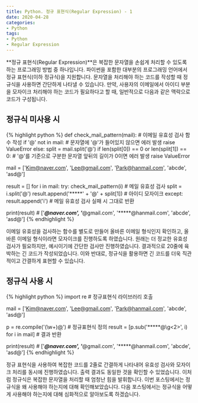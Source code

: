 ```yaml
---
title: Python. 정규 표현식(Regular Expression) - 1
date: 2020-04-28
categories:
- Python
tags:
- Python
- Regular Expression
---
```


**정규 표현식(Regular Expression)**은 복잡한 문자열을 손쉽게 처리할 수 있도록 하는 프로그래밍 방법 중 하나입니다. 파이썬을 포함한 대부분의 프로그래밍 언어에서 정규 표현식(이하 정규식)을 지원합니다. 문자열을 처리해야 하는 코드를 작성할 때 정규식을 사용하면 간단하게 나타낼 수 있습니다. 만약, 사용자의 이메일에서 아이디 부분을 모자이크 처리해야 하는 코드가 필요하다고 할 때, 일반적으로 다음과 같은 맥락으로 코드가 구성됩니다.

## 정규식 미사용 시

{% highlight python %}
def check_mail_pattern(mail): # 이메일 유효성 검사 함수 작성
    if '@' not in mail: # 문자열에 '@'가 들어있지 않으면 에러 발생
        raise ValueError
    else:
        split = mail.split('@')
        if len(split[0]) == 0 or len(split[1]) == 0: # '@'를 기준으로 구분한 문자열 앞뒤의 길이가 0이면 에러 발생
            raise ValueError


mail = ['Kim@naver.com', 'Lee@gmail.com', 'Park@hanmail.com', 'abcde', 'asd@']

result = []
for i in mail:
    try:
        check_mail_pattern(i) # 메일 유효성 검사
        split = i.split('@') 
        result.append('*****' + '@' + split[1]) # 아이디 모자이크
    except:
        result.append('i') # 메일 유효성 검사 실패 시 그대로 반환
            
print(result) # ['*****@naver.com', '*****@gmail.com', '*****@hanmail.com', 'abcde', 'asd@']
{% endhighlight %}

이메일 유효성을 검사하는 함수를 별도로 만들어 올바른 이메일 형식인지 확인하고, 올바른 이메일 형식이라면 모자이크를 진행하도록 하였습니다. 원래는 더 정교한 유효성 검사가 필요하지만, 예시이기에 간단한 검사만 진행하였습니다. 결과적으로  20줄에 육박하는 긴 코드가 작성되었습니다. 이와 반대로, 정규식을 활용하면 긴 코드를 더욱 직관적이고 간결하게 표현할 수 있습니다. 

## 정규식 사용 시
{% highlight python %}
import re # 정규표현식 라이브러리 호출

mail = ['Kim@naver.com', 'Lee@gmail.com', 'Park@hanmail.com', 'abcde', 'asd@']

p = re.compile('(\w+)[@](\w+[.]\w+)') # 정규표현식 정의
result = [p.sub('*****@\g<2>', i) for i in mail] # 결과 반환

print(result) # ['*****@naver.com', '*****@gmail.com', '*****@hanmail.com', 'abcde', 'asd@']
{% endhighlight %}

정규 표현식을 사용하여 복잡한 코드를 2줄로 간결하게 나타내어 유효성 검사와 모자이크 처리를 동시에 진행하였습니다. 출력 결과도 동일한 것을 확인할 수 있었습니다. 이처럼 정규식은 복잡한 문자열을 처리할 때 엄청난 힘을 발휘합니다. 이번 포스팅에서는 정규식을 왜 사용해야 하는지에 대해 확인해보았습니다. 다음 포스팅에서는 정규식을 어떻게 사용해야 하는지에 대해 심화적으로 알아보도록 하겠습니다. 



